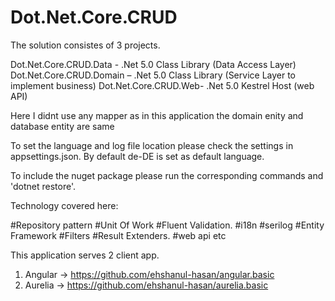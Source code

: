 # Dot.Net.Core.CRUD

The solution consistes of 3 projects.

Dot.Net.Core.CRUD.Data - .Net 5.0 Class Library (Data Access Layer)
Dot.Net.Core.CRUD.Domain – .Net 5.0 Class Library (Service Layer to implement business)
Dot.Net.Core.CRUD.Web- .Net 5.0 Kestrel Host (web API)

Here I didnt use any mapper as in this application the domain enity and database entity are same

To set the language and log file location please check the settings in appsettings.json. By default de-DE is set as default language.

To include the nuget package please run the corresponding commands and 'dotnet restore'.

Technology covered here:

#Repository pattern
#Unit Of Work
#Fluent Validation.
#i18n
#serilog
#Entity Framework
#Filters
#Result Extenders.
#web api etc

This application serves 2 client app.
  1. Angular -> https://github.com/ehshanul-hasan/angular.basic
  2. Aurelia -> https://github.com/ehshanul-hasan/aurelia.basic
